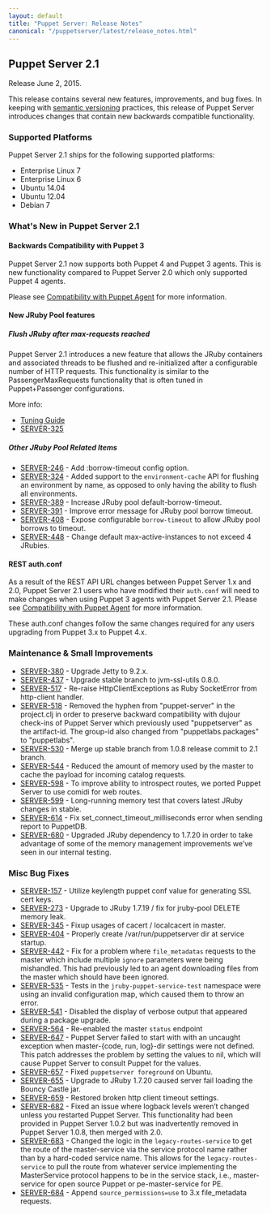 ```yaml
---
layout: default
title: "Puppet Server: Release Notes"
canonical: "/puppetserver/latest/release_notes.html"
---
```



## Puppet Server 2.1

Release June 2, 2015.

This release contains several new features, improvements, and bug fixes. In keeping with [semantic versioning][semver] practices, this release of Puppet Server introduces changes that contain new backwards compatible functionality.

### Supported Platforms

Puppet Server 2.1 ships for the following supported platforms:

 * Enterprise Linux 7
 * Enterprise Linux 6
 * Ubuntu 14.04
 * Ubuntu 12.04
 * Debian 7

### What's New in Puppet Server 2.1

#### Backwards Compatibility with Puppet 3

Puppet Server 2.1 now supports both Puppet 4 and Puppet 3 agents. This is new functionality compared to Puppet Server 2.0 which only supported Puppet 4 agents.

Please see [Compatibility with Puppet Agent](./compatibility_with_puppet_agent.markdown) for more information.

#### New JRuby Pool features

##### Flush JRuby after max-requests reached

Puppet Server 2.1 introduces a new feature that allows the JRuby containers and associated threads to be flushed and re-initialized after a configurable number of HTTP requests.  This functionality is similar to the PassengerMaxRequests functionality that is often tuned in Puppet+Passenger configurations.

More info:

* [Tuning Guide](./tuning_guide.markdown)
* [SERVER-325](https://tickets.puppetlabs.com/browse/SERVER-325)

##### Other JRuby Pool Related Items

* [SERVER-246](https://tickets.puppetlabs.com/browse/SERVER-246) - Add :borrow-timeout config option.
* [SERVER-324](https://tickets.puppetlabs.com/browse/SERVER-324) - Added support to the `environment-cache` API for flushing an environment by name, as opposed to only having the ability to flush all environments.
* [SERVER-389](https://tickets.puppetlabs.com/browse/SERVER-389) - Increase JRuby pool default-borrow-timeout.
* [SERVER-391](https://tickets.puppetlabs.com/browse/SERVER-391) - Improve error message for JRuby pool borrow timeout.
* [SERVER-408](https://tickets.puppetlabs.com/browse/SERVER-408) - Expose configurable `borrow-timeout` to allow JRuby pool borrows to timeout.
* [SERVER-448](https://tickets.puppetlabs.com/browse/SERVER-448) - Change default max-active-instances to not exceed 4 JRubies.

#### REST auth.conf

As a result of the REST API URL changes between Puppet Server 1.x and 2.0, Puppet Server 2.1 users who have modified their `auth.conf` will need to make changes when using Puppet 3 agents with Puppet Server 2.1.  Please see [Compatibility with Puppet Agent](./compatibility_with_puppet_agent.markdown) for more information.

These auth.conf changes follow the same changes required for any users upgrading from Puppet 3.x to Puppet 4.x.

### Maintenance & Small Improvements

* [SERVER-380](https://tickets.puppetlabs.com/browse/SERVER-380) - Upgrade Jetty to 9.2.x.
* [SERVER-437](https://tickets.puppetlabs.com/browse/SERVER-437) - Upgrade stable branch to jvm-ssl-utils 0.8.0.
* [SERVER-517](https://tickets.puppetlabs.com/browse/SERVER-517) - Re-raise HttpClientExceptions as Ruby SocketError from http-client handler.
* [SERVER-518](https://tickets.puppetlabs.com/browse/SERVER-518) - Removed the hyphen from "puppet-server" in the project.clj in order to preserve backward compatibility with dujour check-ins of Puppet Server which previously used "puppetserver" as the artifact-id. The group-id also changed from "puppetlabs.packages" to "puppetlabs".
* [SERVER-530](https://tickets.puppetlabs.com/browse/SERVER-530) - Merge up stable branch from 1.0.8 release commit to 2.1 branch.
* [SERVER-544](https://tickets.puppetlabs.com/browse/SERVER-544) - Reduced the amount of memory used by the master to cache the payload for incoming catalog requests.
* [SERVER-598](https://tickets.puppetlabs.com/browse/SERVER-598) - To improve ability to introspect routes, we ported Puppet Server to use comidi for web routes.
* [SERVER-599](https://tickets.puppetlabs.com/browse/SERVER-599) - Long-running memory test that covers latest JRuby changes in stable.
* [SERVER-614](https://tickets.puppetlabs.com/browse/SERVER-614) - Fix set_connect_timeout_milliseconds error when sending report to PuppetDB.
* [SERVER-680](https://tickets.puppetlabs.com/browse/SERVER-680) - Upgraded JRuby dependency to 1.7.20 in order to take advantage of some of the memory management improvements we’ve seen in our internal testing.

### Misc Bug Fixes

* [SERVER-157](http://tickets.puppetlabs.com/browse/SERVER-157) - Utilize keylength puppet conf value for generating SSL cert keys.
* [SERVER-273](http://tickets.puppetlabs.com/browse/SERVER-273) - Upgrade to JRuby 1.7.19 / fix for jruby-pool DELETE memory leak.
* [SERVER-345](http://tickets.puppetlabs.com/browse/SERVER-345) - Fixup usages of cacert / localcacert in master.
* [SERVER-404](http://tickets.puppetlabs.com/browse/SERVER-404) - Properly create /var/run/puppetserver dir at service startup.
* [SERVER-442](http://tickets.puppetlabs.com/browse/SERVER-442) - Fix for a problem where `file_metadatas` requests to the master which include multiple `ignore` parameters were being mishandled. This had previously led to an agent downloading files from the master which should have been ignored.
* [SERVER-535](http://tickets.puppetlabs.com/browse/SERVER-535) - Tests in the `jruby-puppet-service-test` namespace were using an invalid configuration map, which caused them to throw an error.
* [SERVER-541](http://tickets.puppetlabs.com/browse/SERVER-541) - Disabled the display of verbose output that appeared during a package upgrade.
* [SERVER-564](http://tickets.puppetlabs.com/browse/SERVER-564) - Re-enabled the master `status` endpoint
* [SERVER-647](http://tickets.puppetlabs.com/browse/SERVER-647) - Puppet Server failed to start with with an uncaught exception when master-{code, run, log}-dir settings were not defined. This patch addresses the problem by setting the values to nil, which will cause Puppet Server to consult Puppet for the values.
* [SERVER-657](http://tickets.puppetlabs.com/browse/SERVER-657) - Fixed `puppetserver foreground` on Ubuntu.
* [SERVER-655](http://tickets.puppetlabs.com/browse/SERVER-655) - Upgrade to JRuby 1.7.20 caused server fail loading the Bouncy Castle jar.
* [SERVER-659](http://tickets.puppetlabs.com/browse/SERVER-659) - Restored broken http client timeout settings.
* [SERVER-682](http://tickets.puppetlabs.com/browse/SERVER-682) - Fixed an issue where logback levels weren’t changed unless you restarted Puppet Server. This functionality had been provided in Puppet Server 1.0.2 but was inadvertently removed in Puppet Server 1.0.8, then merged with 2.0.
* [SERVER-683](http://tickets.puppetlabs.com/browse/SERVER-683) - Changed the logic in the `legacy-routes-service` to get the route of the master-service via the service protocol name rather than by a hard-coded service name. This allows for the `legacy-routes-service` to pull the route from whatever service implementing the MasterService protocol happens to be in the service stack, i.e., master-service for open source Puppet or pe-master-service for PE.
* [SERVER-684](http://tickets.puppetlabs.com/browse/SERVER-684) - Append `source_permissions=use` to 3.x file_metadata requests.


[semver]: http://semver.org/
